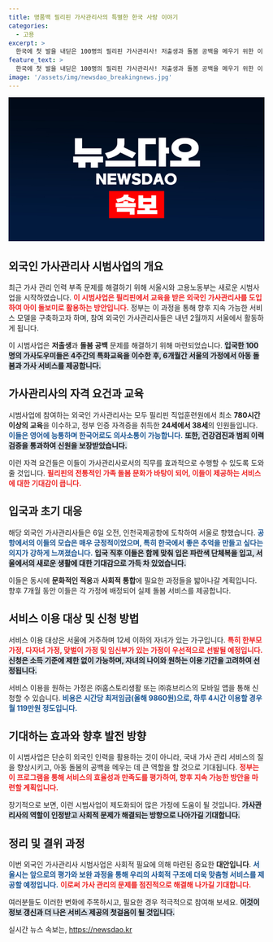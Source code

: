 ```yaml
---
title: 명품백 필리핀 가사관리사의 특별한 한국 사랑 이야기
categories:
  - 고용
excerpt: >
  한국에 첫 발을 내딛은 100명의 필리핀 가사관리사! 저출생과 돌봄 공백을 메우기 위한 이 시범사업의 참여자들은 유창한 영어와 한국어로 의사소통 가능. 가족의 소중한 시간을 되돌릴 이들의 이야기가 궁금하지 않나요? 클릭해보세요!
feature_text: >
  한국에 첫 발을 내딛은 100명의 필리핀 가사관리사! 저출생과 돌봄 공백을 메우기 위한 이 시범사업의 참여자들은 유창한 영어와 한국어로 의사소통 가능. 가족의 소중한 시간을 되돌릴 이들의 이야기가 궁금하지 않나요? 클릭해보세요!
image: '/assets/img/newsdao_breakingnews.jpg'
---
```


<p><img src="/assets/img/newsdao_breakingnews.jpg" alt="flaretime 속보" /></p>

<h2 data-ke-size="size26">외국인 가사관리사 시범사업의 개요</h2>

<p data-ke-size="size16"></p>

<p>최근 가사 관리 인력 부족 문제를 해결하기 위해 서울시와 고용노동부는 새로운 시범사업을 시작하였습니다. <b><span style="color: #ee2323;">이 시범사업은 필리핀에서 교육을 받은 외국인 가사관리사를 도입하여 아이 돌보미로 활용하는 방안입니다.</span></b> 정부는 이 과정을 통해 향후 지속 가능한 서비스 모델을 구축하고자 하며, 참여 외국인 가사관리사들은 내년 2월까지 서울에서 활동하게 됩니다.</p>

<p data-ke-size="size16"></p>

<p>이 시범사업은 <strong>저출생</strong>과 <strong>돌봄 공백</strong> 문제를 해결하기 위해 마련되었습니다. <b><span style="background-color: #21538527;">입국한 100명의 가사도우미들은 4주간의 특화교육을 이수한 후, 6개월간 서울의 가정에서 아동 돌봄과 가사 서비스를 제공합니다.</span></b></p>

<h2 data-ke-size="size26">가사관리사의 자격 요건과 교육</h2>

<p data-ke-size="size16"></p>

<p>시범사업에 참여하는 외국인 가사관리사는 모두 필리핀 직업훈련원에서 최소 <strong>780시간 이상의 교육</strong>을 이수하고, 정부 인증 자격증을 취득한 <strong>24세에서 38세</strong>의 인원들입니다. <b><span style="color: #1a5490;">이들은 영어에 능통하며 한국어로도 의사소통이 가능합니다.</span></b> <b><span style="background-color: #21538527;">또한, 건강검진과 범죄 이력 검증을 통과하여 신원을 보장받았습니다.</span></b></p>

<p data-ke-size="size16"></p>

<p>이런 자격 요건들은 이들이 가사관리사로서의 직무를 효과적으로 수행할 수 있도록 도와줄 것입니다. <b><span style="color: #ee2323;">필리핀의 전통적인 가족 돌봄 문화가 바탕이 되어, 이들이 제공하는 서비스에 대한 기대감이 큽니다.</span></b></p>

<h2 data-ke-size="size26">입국과 초기 대응</h2>

<p data-ke-size="size16"></p>

<p>해당 외국인 가사관리사들은 6일 오전, 인천국제공항에 도착하여 서울로 향했습니다. <b><span style="color: #1a5490;">공항에서의 이들의 모습은 매우 긍정적이었으며, 특히 한국에서 좋은 추억을 만들고 싶다는 의지가 강하게 느껴졌습니다.</span></b> <b><span style="background-color: #21538527;">입국 직후 이들은 함께 맞춰 입은 파란색 단체복을 입고, 서울에서의 새로운 생활에 대한 기대감으로 가득 차 있었습니다.</span></b></p>

<p data-ke-size="size16"></p>

<p>이들은 동시에 <strong>문화적인 적응</strong>과 <strong>사회적 통합</strong>에 필요한 과정들을 밟아나갈 계획입니다. 향후 7개월 동안 이들은 각 가정에 배정되어 실제 돌봄 서비스를 제공합니다.</p>

<h2 data-ke-size="size26">서비스 이용 대상 및 신청 방법</h2>

<p data-ke-size="size16"></p>

<p>서비스 이용 대상은 서울에 거주하며 12세 이하의 자녀가 있는 가구입니다. <b><span style="color: #ee2323;">특히 한부모 가정, 다자녀 가정, 맞벌이 가정 및 임신부가 있는 가정이 우선적으로 선발될 예정입니다.</span></b> <b><span style="background-color: #21538527;">신청은 소득 기준에 제한 없이 가능하며, 자녀의 나이와 원하는 이용 기간을 고려하여 선정됩니다.</span></b></p>

<p data-ke-size="size16"></p>

<p>서비스 이용을 원하는 가정은 ㈜홈스토리생활 또는 ㈜휴브리스의 모바일 앱을 통해 신청할 수 있습니다. <b><span style="color: #1a5490;">비용은 시간당 최저임금(올해 9860원)으로, 하루 4시간 이용할 경우 월 119만원 정도입니다.</span></b> </p>

<h2 data-ke-size="size26">기대하는 효과와 향후 발전 방향</h2>

<p data-ke-size="size16"></p>

<p>이 시범사업은 단순히 외국인 인력을 활용하는 것이 아니라, 국내 가사 관리 서비스의 질을 향상시키고, 아동 돌봄의 공백을 메우는 데 큰 역할을 할 것으로 기대됩니다. <b><span style="color: #ee2323;">정부는 이 프로그램을 통해 서비스의 효율성과 만족도를 평가하여, 향후 지속 가능한 방안을 마련할 계획입니다.</span></b></p>

<p data-ke-size="size16"></p>

<p>장기적으로 보면, 이런 시범사업이 제도화되어 많은 가정에 도움이 될 것입니다. <b><span style="background-color: #21538527;">가사관리사의 역할이 인정받고 사회적 문제가 해결되는 방향으로 나아가길 기대합니다.</span></b> </p>

<h2 data-ke-size="size26">정리 및 결위 과정</h2>

<p data-ke-size="size16"></p>

<p>이번 외국인 가사관리사 시범사업은 사회적 필요에 의해 마련된 중요한 <strong>대안입니다</strong>. <b><span style="color: #1a5490;">서울시는 앞으로의 평가와 보완 과정을 통해 우리의 사회적 구조에 더욱 맞춤형 서비스를 제공할 예정입니다.</span></b> <b><span style="color: #ee2323;">이로써 가사 관리의 문제를 점진적으로 해결해 나가길 기대합니다.</span></b></p>

<p data-ke-size="size16"></p>

<p>여러분들도 이러한 변화에 주목하시고, 필요한 경우 적극적으로 참여해 보세요. <b><span style="background-color: #21538527;">이것이 정보 갱신과 더 나은 서비스 제공의 첫걸음이 될 것입니다.</span></b></p>
실시간 뉴스 속보는, <a href="https://newsdao.kr" rel="dofollow">https://newsdao.kr</a>


